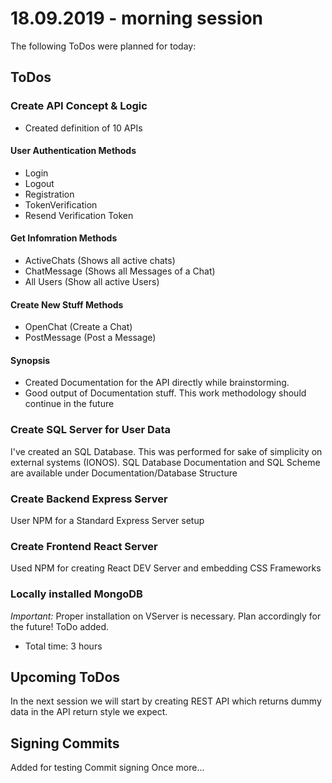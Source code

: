 # 18.09.2019 - morning session

The following ToDos were planned for today:

## ToDos

### Create API Concept & Logic

- Created definition of 10 APIs

#### User Authentication Methods

- Login
- Logout
- Registration
- TokenVerification
- Resend Verification Token

#### Get Infomration Methods

- ActiveChats (Shows all active chats)
- ChatMessage (Shows all Messages of a Chat)
- All Users (Show all active Users)

#### Create New Stuff Methods

- OpenChat (Create a Chat)
- PostMessage (Post a Message)

#### Synopsis

- Created Documentation for the API directly while brainstorming.
- Good output of Documentation stuff. This work methodology should continue in the future

### Create SQL Server for User Data

I've created an SQL Database. This was performed for sake of simplicity on external systems (IONOS).
SQL Database Documentation and SQL Scheme are available under Documentation/Database Structure

### Create Backend Express Server

User NPM for a Standard Express Server setup

### Create Frontend React Server

Used NPM for creating React DEV Server and embedding CSS Frameworks

### Locally installed MongoDB

_Important:_ Proper installation on VServer is necessary. Plan accordingly for the future! ToDo added.

- Total time: 3 hours

## Upcoming ToDos

In the next session we will start by creating REST API which returns dummy data in the API return style we expect.

## Signing Commits

Added for testing Commit signing
Once more...
